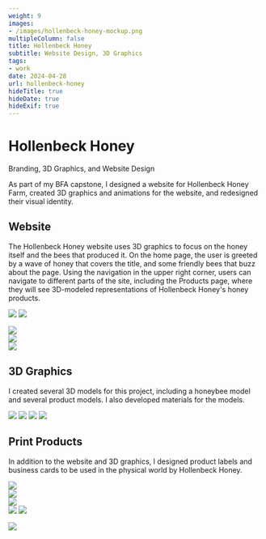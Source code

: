 ```yaml
---
weight: 9
images:
- /images/hollenbeck-honey-mockup.png
multipleColumn: false
title: Hollenbeck Honey
subtitle: Website Design, 3D Graphics
tags:
- work
date: 2024-04-28
url: hollenbeck-honey
hideTitle: true
hideDate: true
hideExif: true
---
```

<div class="project-text">

# Hollenbeck Honey
<div class="subtitle">Branding, 3D Graphics, and Website Design</div>

As part of my BFA capstone, I designed a website for Hollenbeck Honey Farm, created 3D graphics and animations for the website, and redesigned their visual identity.

## Website
The Hollenbeck Honey website uses 3D graphics to focus on the honey itself and the bees that produced it. On the home page, the user is greeted by a wave of honey that covers the title, and some friendly bees that buzz about the page. Using the navigation in the upper right corner, users can navigate to different parts of the site, including the Products page, where they will see 3D-modeled representations of Hollenbeck Honey's honey products.

![](/images/hollenbeck-honey/HollenbeckHoney_Home.png)
![](/images/hollenbeck-honey/HollenbeckHoney_Products.png)

<div class="flexy">
    <div class="flexy-item five-column-flex">
        <img src="/images/hollenbeck-honey/HollenbeckHoney_Mobile_Menu.jpg">
    </div>
    <div class="flexy-item five-column-flex">
        <img src="/images/hollenbeck-honey/HollenbeckHoney_Mobile_Products.jpg">
    </div>
    <div class="flexy-item two-column-flex">
        <img src="/images/hollenbeck-honey/HollenbeckHoney_Mobile_Home.jpg">
    </div>
</div>

## 3D Graphics
I created several 3D models for this project, including a honeybee model and several product models. I also developed materials for the models.

![](/images/hollenbeck-honey/HollenbeckHoney_Models_Bee1.png)
![](/images/hollenbeck-honey/HollenbeckHoney_Models_Bee2.png)
![](/images/hollenbeck-honey/HollenbeckHoney_Models_Honey.png)
![](/images/hollenbeck-honey/HollenbeckHoney_Models_HoneyComb.png)

## Print Products
In addition to the website and 3D graphics, I designed product labels and business cards to be used in the physical world by Hollenbeck Honey.

<div class="flexy two-column-flex">
    <div class="flexy-item">
        <img src="/images/hollenbeck-honey/HollenbeckHoney_Logo.png">
        <div class="flexy two-column-flex">
            <div class="flexy-item">
                <img src="/images/hollenbeck-honey/HollenbeckHoney_BusinessCards_Front.png">
            </div>
             <div class="flexy-item">
                <img src="/images/hollenbeck-honey/HollenbeckHoney_BusinessCards_Back.png">
            </div>
        </div>
    </div>
    <div class="flexy-item">
        <img src="/images/hollenbeck-honey/HollenbeckHoney_Jars1.jpg">
        <img src="/images/hollenbeck-honey/HollenbeckHoney_Jars2.jpg">
    </div>
</div>

![](/images/hollenbeck-honey/HollenbeckHoney_BusinessCards.jpg)

</div>